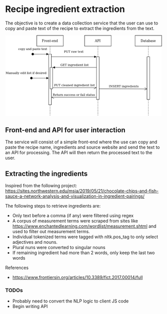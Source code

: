 # Recipe ingredient extraction

The objective is to create a data collection service that the user can use to copy and paste text of the recipe to extract the ingredients from the text. 

![sequence diagram](/docs/sequence_diagram.png)

## Front-end and API for user interaction

The service will consist of a simple front-end where the use can copy and paste the recipe name, ingredients and source website and send the text to an API for processing. The API will then return the processed text to the user.

## Extracting the ingredients

Inspired from the following project: https://sites.northwestern.edu/msia/2019/05/21/chocolate-chips-and-fish-sauce-a-network-analysis-and-visualization-in-ingredient-pairings/

The following steps to retrieve ingredients are:
- Only text before a comma (if any) were filtered using regex
- A corpus of measurement terms were scraped from sites like https://www.enchantedlearning.com/wordlist/measurement.shtml and used to filter out measurement terms.
- Individual tokenized terms were tagged with nltk.pos_tag to only select adjectives and nouns.
- Plural nuns were converted to singular nouns
- If remaining ingredient had more than 2 words, only keep the last two words

References
- https://www.frontiersin.org/articles/10.3389/fict.2017.00014/full

### TODOs
- Probably need to convert the NLP logic to client JS code
- Begin writing API